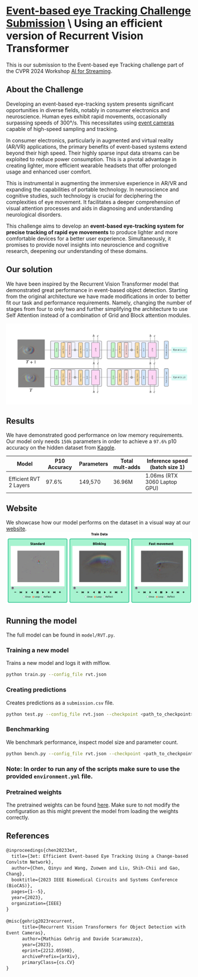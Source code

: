 # [Event-based eye Tracking Challenge Submission](https://EETChallenge.github.io/EET.github.io/) \ Using an efficient version of Recurrent Vision Transformer

This is our submission to the Event-based eye Tracking challenge part of the CVPR 2024 Workshop [AI for Streaming](https://ai4streaming-workshop.github.io/).


## About the Challenge
Developing an event-based eye-tracking system presents significant opportunities in diverse fields, notably in consumer electronics and neuroscience. Human eyes exhibit rapid movements, occasionally surpassing speeds of 300°/s. This necessitates using [event cameras](https://www.youtube.com/watch?v=6xOmo7Ikwzk&t=80s&ab_channel=Sony-Global) capable of high-speed sampling and tracking. 

In consumer electronics, particularly in augmented and virtual reality (AR/VR) applications, the primary benefits of event-based systems extend beyond their high speed. Their highly sparse input data streams can be exploited to reduce power consumption. This is a pivotal advantage in creating lighter, more efficient wearable headsets that offer prolonged usage and enhanced user comfort. 

This is instrumental in augmenting the immersive experience in AR/VR and expanding the capabilities of portable technology. In neuroscience and cognitive studies, such technology is crucial for deciphering the complexities of eye movement. It facilitates a deeper comprehension of visual attention processes and aids in diagnosing and understanding neurological disorders. 

This challenge aims to develop an **event-based eye-tracking system for precise tracking of rapid eye movements** to produce lighter and more comfortable devices for a better user experience. Simultaneously, it promises to provide novel insights into neuroscience and cognitive research, deepening our understanding of these domains.

## Our solution
We have been inspired by the Recurrent Vision Transformer model that demonstrated great performance in event-based object detection. Starting from the original architecture we have made modifications in order to better fit our task and performance requirements. Namely, changing the number of stages from four to only two and further simplifying the architecture to use Self Attention instead of a combination of Grid and Block attention modules.

<img src="figures/architecture.svg"/>

## Results
We have demonstrated good performance on low memory requirements. Our model only needs `150k` parameters in order to achieve a `97.6%` p10 accuracy on the hidden dataset from [Kaggle](https://www.kaggle.com/competitions/event-based-eye-tracking-ais2024/leaderboard?).

| Model                | P10 Accuracy | Parameters | Total mult-adds | Inference speed (batch size 1) |
|----------------------|------------|------------|-----------------|--------------------------------|
| Efficient RVT 2 Layers | 97.6% | 149,570    | 36.96M          | 1.06ms (RTX 3060 Laptop GPU)                         |


## Website
We showcase how our model performs on the dataset in a visual way at our [website](https://rd211.github.io/ERVT/).
<img src="figures/website.png"/>

## Running the model
The full model can be found in `model/RVT.py`. 

### Training a new model
Trains a new model and logs it with mlflow.
```bash
python train.py --config_file rvt.json
```
### Creating predictions
Creates predictions as a `submission.csv` file.
```bash
python test.py --config_file rvt.json --checkpoint <path_to_checkpoint>
```
### Benchmarking
We benchmark performance, inspect model size and parameter count.
```bash
python bench.py --config_file rvt.json --checkpoint <path_to_checkpoint>
```
### Note: In order to run any of the scripts make sure to use the provided `environment.yml` file.


### Pretrained weights
The pretrained weights can be found [here](https://drive.google.com/file/d/1Rp2aamFuw46laHZ1QHIE4W1nYwBJuKhI/view?usp=drive_link). Make sure to not modify the configuration as this might prevent the model from loading the weights correctly.
## References

```
@inproceedings{chen20233et,
  title={3et: Efficient Event-based Eye Tracking Using a Change-based Convlstm Network},
  author={Chen, Qinyu and Wang, Zuowen and Liu, Shih-Chii and Gao, Chang},
  booktitle={2023 IEEE Biomedical Circuits and Systems Conference (BioCAS)},
  pages={1--5},
  year={2023},
  organization={IEEE}
}

@misc{gehrig2023recurrent,
      title={Recurrent Vision Transformers for Object Detection with Event Cameras}, 
      author={Mathias Gehrig and Davide Scaramuzza},
      year={2023},
      eprint={2212.05598},
      archivePrefix={arXiv},
      primaryClass={cs.CV}
}
```